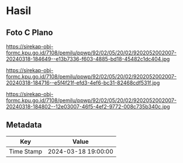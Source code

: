 # Hasil

## Foto C Plano

https://sirekap-obj-formc.kpu.go.id/7108/pemilu/ppwp/92/02/05/20/02/9202052002007-20240318-184649--e13b7336-f603-4885-bd18-45482c1dc404.jpg

https://sirekap-obj-formc.kpu.go.id/7108/pemilu/ppwp/92/02/05/20/02/9202052002007-20240318-184716--e5f4f21f-efd3-4ef6-bc31-82468cdf531f.jpg

https://sirekap-obj-formc.kpu.go.id/7108/pemilu/ppwp/92/02/05/20/02/9202052002007-20240318-184802--12e03007-46f5-4ef2-9772-008c735b340c.jpg


## Metadata

| Key        | Value               |
| ---------- | ------------------- |
| Time Stamp | 2024-03-18 19:00:00 |



